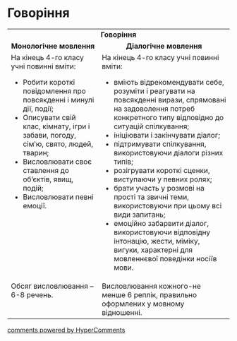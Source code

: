 <div id="hypercomments_widget" class="js-hypercomments-widget invisible"></div>

# Говоріння

<table>
    <td align="center" colspan="2"><b>Говоріння</b></td>
  </tr>
            <tr>
                <td align="center"><b>Монологічне мовлення</b></td>
                <td align="center"><b>Діалогічне мовлення</b></td>
            </tr>
            <tr>
<td style="vertical-align:top !important;">
На кінець 4-го класу учні повинні вміти:
<ul>
<li>Робити короткі повідомлення про повсякденні і минулі дії, події;</li>
<li>Описувати свій клас, кімнату, ігри і забави, погоду, сімʹю, свято, людей, тварин;</li>
<li>Висловлювати своє ставлення до об’єктів, явищ, подій;</li>
<li>Висловлювати певні емоції.</li>
</ul>
</td>
<td style="vertical-align:top !important;">
На кінець 4-го класу учні повинні вміти:
<ul>
<li>вміють відрекомендувати себе, розуміти і реагувати на повсякденні вирази, спрямовані на задоволення потреб конкретного типу відповідно до ситуацій спілкування;</li>
<li>ініціювати і закінчувати діалог;</li>
<li>підтримувати спілкування, використовуючи діалоги різних типів;</li>
<li>розігрувати короткі сценки, виступаючи у певних ролях;</li>
<li>брати участь у розмові на прості та звичні теми, використовуючи при цьому всі види запитань;</li>
<li>емоційно забарвити діалог, використовуючи відповідну інтонацію, жести, міміку, вигуки, характерні для мовленнєвої поведінки носіїв мови.</li>
</ul>
</td>
            <tr>
<td style="vertical-align:top !important;">
Обсяг висловлювання –  6-8 речень.
</td>
<td style="vertical-align:top !important;">
Висловлювання кожного-не менше 6 реплік, правильно оформлених у мовному відношенні. 
</td>
</table>

<div class="js-hypercomments-container">
    <a href="http://hypercomments.com" class="hc-link" title="comments widget">comments powered by HyperComments</a>
</div>